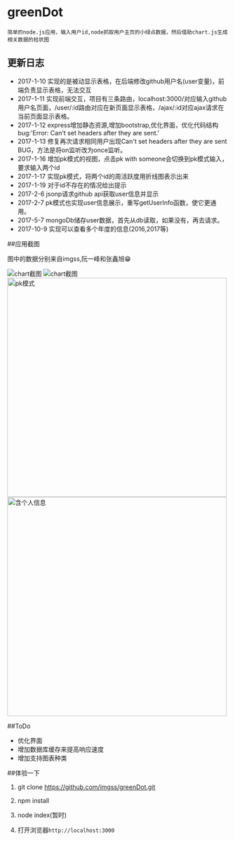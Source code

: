 greenDot
=============
    简单的node.js应用，输入用户id,node抓取用户主页的小绿点数据，然后借助chart.js生成相关数据的柱状图

## 更新日志

* 2017-1-10 实现的是被动显示表格，在后端修改github用户名(user变量)，前端负责显示表格，无法交互
* 2017-1-11 实现前端交互，项目有三条路由，localhost:3000/对应输入github用户名页面，/user/:id路由对应在新页面显示表格，/ajax/:id对应ajax请求在当前页面显示表格。
* 2017-1-12 express增加静态资源,增加bootstrap,优化界面，优化代码结构 bug:'Error: Can't set headers after they are sent.'
* 2017-1-13 修复再次请求相同用户出现Can't set headers after they are sent BUG，方法是将on监听改为once监听。
* 2017-1-16 增加pk模式的视图，点击pk with someone会切换到pk模式输入，要求输入两个id
* 2017-1-17 实现pk模式，将两个id的周活跃度用折线图表示出来
* 2017-1-19 对于id不存在的情况给出提示
* 2017-2-6  jsonp请求github api获取user信息并显示
* 2017-2-7  pk模式也实现user信息展示，重写getUserInfo函数，使它更通用。
* 2017-5-7  mongoDb储存user数据，首先从db读取，如果没有，再去请求。
* 2017-10-9 实现可以查看多个年度的信息(2016,2017等)

##应用截图

图中的数据分别来自imgss,阮一峰和张鑫旭:grin:


![](https://github.com/imgss/greenDot/raw/master/image/chart.PNG "chart截图")
![](https://github.com/imgss/greenDot/raw/master/image/pc.PNG "chart截图")
<img src="https://github.com/imgss/greenDot/raw/master/image/pk.PNG" alt="pk模式" width='500px'>
<img src="https://github.com/imgss/greenDot/raw/master/image/users.PNG" alt="含个人信息" width='500px'>

##ToDo

* 优化界面
* 增加数据库缓存来提高响应速度
* 增加支持图表种类  

##体验一下

1. git clone https://github.com/imgss/greenDot.git

2. npm install

3. node index(暂时)

4. 打开浏览器`http://localhost:3000`